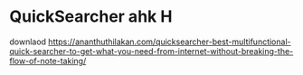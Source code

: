 # QuickSearcher ahk H
 downlaod https://ananthuthilakan.com/quicksearcher-best-multifunctional-quick-searcher-to-get-what-you-need-from-internet-without-breaking-the-flow-of-note-taking/
